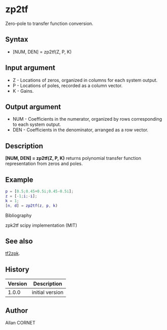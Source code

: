 # zp2tf

Zero-pole to transfer function conversion.

## Syntax

- [NUM, DEN] = zp2tf(Z, P, K)

## Input argument

- Z - Locations of zeros, organized in columns for each system output.
- P - Locations of poles, recorded as a column vector.
- K - Gains.

## Output argument

- NUM - Coefficients in the numerator, organized by rows corresponding to each system output.
- DEN - Coefficients in the denominator, arranged as a row vector.

## Description

  <p><b>[NUM, DEN] = zp2tf(Z, P, K)</b> returns polynomial transfer function representation from zeros and poles.</p>

## Example

```matlab
p = [0.5;0.45+0.5i;0.45-0.5i];
z = [-1;i;-i];
k = 1;
[n, d] = zp2tf(z, p, k)
```

Bibliography

zpk2tf scipy implementation (MIT)

## See also

[tf2zpk](tf2zpk.html).

## History

| Version | Description     |
| ------- | --------------- |
| 1.0.0   | initial version |

## Author

Allan CORNET
